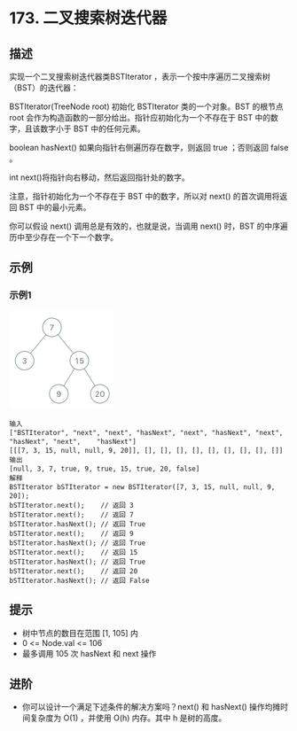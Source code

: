 # 173. 二叉搜索树迭代器
## 描述  
实现一个二叉搜索树迭代器类BSTIterator ，表示一个按中序遍历二叉搜索树（BST）的迭代器：  

BSTIterator(TreeNode root) 初始化 BSTIterator 类的一个对象。BST 的根节点 root 会作为构造函数的一部分给出。指针应初始化为一个不存在于 BST 中的数字，且该数字小于 BST 中的任何元素。  

boolean hasNext() 如果向指针右侧遍历存在数字，则返回 true ；否则返回 false 。  

int next()将指针向右移动，然后返回指针处的数字。  

注意，指针初始化为一个不存在于 BST 中的数字，所以对 next() 的首次调用将返回 BST 中的最小元素。  

你可以假设 next() 调用总是有效的，也就是说，当调用 next() 时，BST 的中序遍历中至少存在一个下一个数字。

## 示例
### 示例1
![bst-tree](../img/bst-tree.png)  

    输入
    ["BSTIterator", "next", "next", "hasNext", "next", "hasNext", "next", "hasNext", "next",    "hasNext"]
    [[[7, 3, 15, null, null, 9, 20]], [], [], [], [], [], [], [], [], []]
    输出
    [null, 3, 7, true, 9, true, 15, true, 20, false]
    解释
    BSTIterator bSTIterator = new BSTIterator([7, 3, 15, null, null, 9, 20]);
    bSTIterator.next();    // 返回 3
    bSTIterator.next();    // 返回 7
    bSTIterator.hasNext(); // 返回 True
    bSTIterator.next();    // 返回 9
    bSTIterator.hasNext(); // 返回 True
    bSTIterator.next();    // 返回 15
    bSTIterator.hasNext(); // 返回 True
    bSTIterator.next();    // 返回 20
    bSTIterator.hasNext(); // 返回 False

## 提示

- 树中节点的数目在范围 [1, 105] 内
- 0 <= Node.val <= 106
- 最多调用 105 次 hasNext 和 next 操作

## 进阶
- 你可以设计一个满足下述条件的解决方案吗？next() 和 hasNext() 操作均摊时间复杂度为 O(1) ，并使用 O(h) 内存。其中 h 是树的高度。